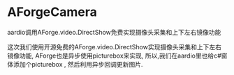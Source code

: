 # AForgeCamera
aardio调用AForge.video.DirectShow免费实现摄像头采集和上下左右镜像功能

这次我们使用开源免费的AForge.video.DirectShow实现摄像头采集和上下左右镜像功能,
AForge也是异步使用picturebox来实现,
所以,我们在aardio里也给c#窗体添加个picturebox , 然后利用异步回调更新图片.
